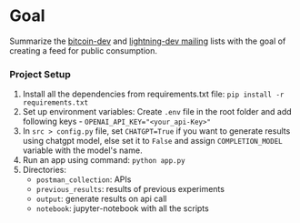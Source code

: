 # Goal

Summarize the [bitcoin-dev](https://lists.linuxfoundation.org/pipermail/bitcoin-dev) and [lightning-dev mailing](https://lists.linuxfoundation.org/pipermail/bitcoin-dev) lists with the goal of creating a feed for public consumption.

### Project Setup
1. Install all the dependencies from requirements.txt file: `pip install -r requirements.txt`
2. Set up environment variables: Create `.env` file in the root folder and add following keys -
    `OPENAI_API_KEY="<your_api-Key>"`
3. In `src > config.py` file, set `CHATGPT=True` if you want to generate results using chatgpt model, else set it to `False` and assign `COMPLETION_MODEL` variable with the model's name.
4. Run an app using command: `python app.py`
5. Directories: 
   * `postman_collection`: APIs
   * `previous_results`: results of previous experiments
   * `output`: generate results on api call
   * `notebook`: jupyter-notebook with all the scripts
